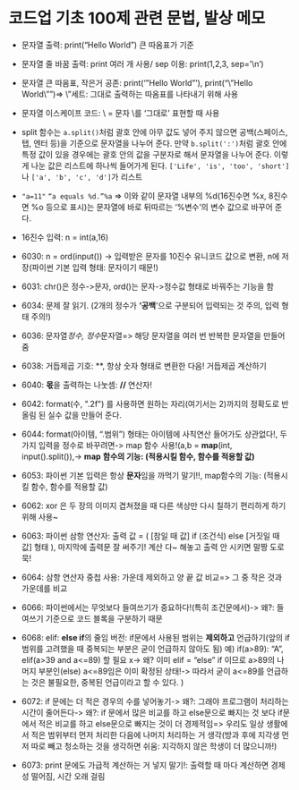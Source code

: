 # 코드업 기초 100제 관련 문법, 발상 메모

- 문자열 출력: print(“Hello World”) 큰 따옴표가 기준

- 문자열 줄 바꿈 출력: print 여러 개 사용/ sep 이용: print(1,2,3, sep=’\n’)

- 문자열 큰 따옴표, 작은거 공존: print(‘”Hello World”’), print(“\”Hello World\””)=> \”세트: 그대로 출력하는 따옴표를 나타내기 위해 사용

- 문자열 이스케이프 코드: \\ = 문자 \를 ‘그대로’ 표현할 때 사용

- split 함수는 `a.split()`처럼 괄호 안에 아무 값도 넣어 주지 않으면 공백(스페이스, 탭, 엔터 등)을 기준으로 문자열을 나누어 준다. 만약 `b.split(':')`처럼 괄호 안에 특정 값이 있을 경우에는 괄호 안의 값을 구분자로 해서 문자열을 나누어 준다. 이렇게 나눈 값은 리스트에 하나씩 들어가게 된다. `['Life', 'is', 'too', 'short']`나 `['a', 'b', 'c', 'd']`가 리스트

- <code>"a=11"</code> <code>“a equals %d.”%a</code>
	=> 이와 같이 문자열 내부의 %d(16진수면 %x, 8진수면 %o 등으로 표시)는 문자열에 바로 뒤따르는 ‘%변수’의 변수 값으로 바꾸어 준다.

- 16진수 입력: n = int(a,16)

- 6030: n = ord(input()) -> 입력받은 문자를 10진수 유니코드 값으로 변환, n에 저장(파이썬 기본 입력 형태: 문자이기 때문!)

- 6031: chr()은 정수->문자, ord()는 문자->정수값 형태로 바꿔주는 기능을 함

- 6034: 문제 잘 읽기. (2개의 정수가 **‘공백**’으로 구분되어 입력되는 것 주의, 입력 형태 주의!)

- 6036: 문자열*정수, 정수*문자열=> 해당 문자열을 여러 번 반복한 문자열을 만들어 줌

- 6038: 거듭제곱 기호: **, 항상 숫자 형태로 변환한 다음! 거듭제곱 계산하기

- 6040: **몫**을 출력하는 나눗셈: **//**  연산자!

- 6042: format(수, ".2f") 를 사용하면 원하는 자리(여기서는 2)까지의 정확도로 반올림 된 실수 값을 만들어 준다.

- 6044: format(아이템, “.범위”) 형태는 아이템에 사칙연산 들어가도 상관없다!, 두 가지 입력을 정수로 바꾸려면-> map 함수 사용!(a,b = **map**(int, input().split()),-> **map** **함수의 기능: (적용시킬 함수, 함수를 적용할 값)**

- 6053: 파이썬 기본 입력은 항상 **문자**임을 까먹기 말기!!, map함수의 기능: (적용시킬 함수, 함수를 적용할 값)

- 6062: xor 은 두 장의 이미지 겹쳐졌을 때 다른 색상만 다시 칠하기 편리하게 하기 위해 사용~

- 6063: 파이썬 삼항 연산자: 출력 값 = ( [참일 때 값] if (조건식) else [거짓일 때 값] 형태 ), 마지막에 출력문 잘 써주기! 계산 다~ 해놓고 출력 안 시키면 말짱 도로묵!

- 6064: 삼항 연산자 중첩 사용: 가운데 제외하고 양 끝 값 비교=> 그 중 작은 것과 가운데를 비교

- 6066: 파이썬에서는 무엇보다 들여쓰기가 중요하다!(특히 조건문에서)-> 왜?: 들여쓰기 기준으로 코드 블록을 구분하기 때문

- 6068: elif: **else if**의 줄임 버전: if문에서 사용된 범위는 **제외하고** 언급하기(앞의 if 범위를 고려했을 때 중복되는 부분은 굳이 언급하지 않아도 됨) 예) if(a>89): “A”, elif(a>39 and a<=89) 할 필요 x-> 왜? 이미 elif = “else” if 이므로 a>89의 나머지 부분인(else) a<=89임은 이미 확정된 상태!-> 따라서 굳이 a<=89를 언급하는 것은 불필요한, 중복된 언급이라고 할 수 있다. )

- 6072: if 문에는 더 적은 경우의 수를 넣어놓기-> 왜?: 그래야 프로그램이 처리하는 시간이 줄어든다-> 왜?: if 문에서 많은 비교를 하고 else문으로 빠지는 것 보다 if문에서 적은 비교를 하고 else문으로 빠지는 것이 더 경제적임=> 우리도 일상 생활에서 적은 범위부터 먼저 처리한 다음에 나머지 처리하는 거 생각(방과 후에 지각생 먼저 따로 빼고 청소하는 것을 생각하면 쉬움: 지각하지 않은 학생이 더 많으니까!)

- 6073: print 문에도 가급적 계산하는 거 넣지 말기!: 출력할 때 마다 계산하면 경제성 떨어짐, 시간 오래 걸림

